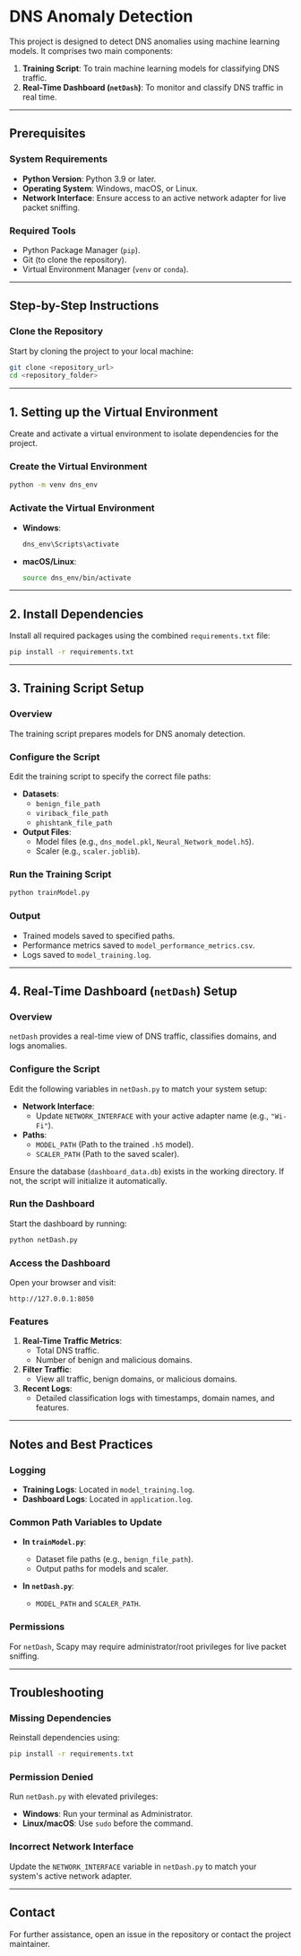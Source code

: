 # DNS Anomaly Detection

This project is designed to detect DNS anomalies using machine learning models. It comprises two main components:

1. **Training Script**: To train machine learning models for classifying DNS traffic.
2. **Real-Time Dashboard (`netDash`)**: To monitor and classify DNS traffic in real time.

---

## Prerequisites

### System Requirements

- **Python Version**: Python 3.9 or later.
- **Operating System**: Windows, macOS, or Linux.
- **Network Interface**: Ensure access to an active network adapter for live packet sniffing.

### Required Tools

- Python Package Manager (`pip`).
- Git (to clone the repository).
- Virtual Environment Manager (`venv` or `conda`).

---

## Step-by-Step Instructions

### Clone the Repository

Start by cloning the project to your local machine:

```bash
git clone <repository_url>
cd <repository_folder>
```

---

## 1. **Setting up the Virtual Environment**

Create and activate a virtual environment to isolate dependencies for the project.

### Create the Virtual Environment

```bash
python -m venv dns_env
```

### Activate the Virtual Environment

- **Windows**:
  ```bash
  dns_env\Scripts\activate
  ```
- **macOS/Linux**:
  ```bash
  source dns_env/bin/activate
  ```

---

## 2. **Install Dependencies**

Install all required packages using the combined `requirements.txt` file:

```bash
pip install -r requirements.txt
```

---

## 3. **Training Script Setup**

### Overview

The training script prepares models for DNS anomaly detection.

### Configure the Script

Edit the training script to specify the correct file paths:

- **Datasets**:
  - `benign_file_path`
  - `viriback_file_path`
  - `phishtank_file_path`
- **Output Files**:
  - Model files (e.g., `dns_model.pkl`, `Neural_Network_model.h5`).
  - Scaler (e.g., `scaler.joblib`).

### Run the Training Script

```bash
python trainModel.py
```

### Output

- Trained models saved to specified paths.
- Performance metrics saved to `model_performance_metrics.csv`.
- Logs saved to `model_training.log`.

---

## 4. **Real-Time Dashboard (`netDash`) Setup**

### Overview

`netDash` provides a real-time view of DNS traffic, classifies domains, and logs anomalies.

### Configure the Script

Edit the following variables in `netDash.py` to match your system setup:

- **Network Interface**:
  - Update `NETWORK_INTERFACE` with your active adapter name (e.g., `"Wi-Fi"`).
- **Paths**:
  - `MODEL_PATH` (Path to the trained `.h5` model).
  - `SCALER_PATH` (Path to the saved scaler).

Ensure the database (`dashboard_data.db`) exists in the working directory. If not, the script will initialize it automatically.

### Run the Dashboard

Start the dashboard by running:

```bash
python netDash.py
```

### Access the Dashboard

Open your browser and visit:

```
http://127.0.0.1:8050
```

### Features

1. **Real-Time Traffic Metrics**:
   - Total DNS traffic.
   - Number of benign and malicious domains.
2. **Filter Traffic**:
   - View all traffic, benign domains, or malicious domains.
3. **Recent Logs**:
   - Detailed classification logs with timestamps, domain names, and features.

---

## Notes and Best Practices

### Logging

- **Training Logs**: Located in `model_training.log`.
- **Dashboard Logs**: Located in `application.log`.

### Common Path Variables to Update

- **In `trainModel.py`**:
  - Dataset file paths (e.g., `benign_file_path`).
  - Output paths for models and scaler.

- **In `netDash.py`**:
  - `MODEL_PATH` and `SCALER_PATH`.

### Permissions

For `netDash`, Scapy may require administrator/root privileges for live packet sniffing.

---

## Troubleshooting

### Missing Dependencies

Reinstall dependencies using:

```bash
pip install -r requirements.txt
```

### Permission Denied

Run `netDash.py` with elevated privileges:

- **Windows**: Run your terminal as Administrator.
- **Linux/macOS**: Use `sudo` before the command.

### Incorrect Network Interface

Update the `NETWORK_INTERFACE` variable in `netDash.py` to match your system's active network adapter.

---

## Contact

For further assistance, open an issue in the repository or contact the project maintainer.

